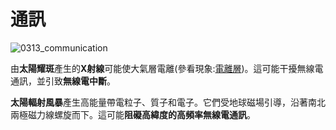 # 通訊

![0313_communication](./static/0313_communication.png)

由**太陽耀斑**產生的**X射線**可能使大氣層電離(參看現象:[電離層](/#/zh/phenomena/ionosphere))。這可能干擾無線電通訊，並引致**無線電中斷**。

**太陽輻射風暴**產生高能量帶電粒子、質子和電子。它們受地球磁場引導，沿著南北兩極磁力線螺旋而下。這可能**阻礙高緯度的高頻率無線電通訊**。
